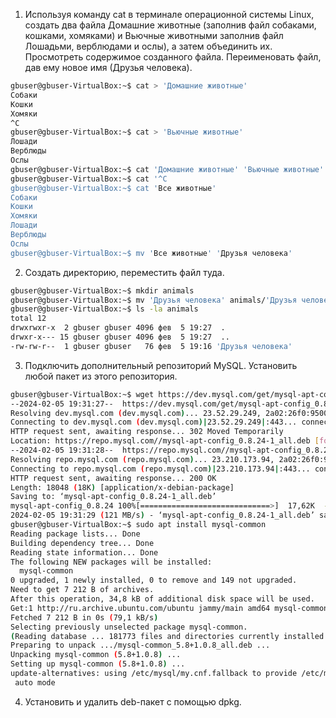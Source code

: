1. Используя команду cat в терминале операционной системы Linux, создать
   два файла Домашние животные (заполнив файл собаками, кошками,
   хомяками) и Вьючные животными заполнив файл Лошадьми, верблюдами и
   ослы), а затем объединить их. Просмотреть содержимое созданного файла.
   Переименовать файл, дав ему новое имя (Друзья человека).
````bash
gbuser@gbuser-VirtualBox:~$ cat > 'Домашние животные'
Собаки
Кошки
Хомяки
^C
gbuser@gbuser-VirtualBox:~$ cat > 'Вьючные животные'
Лошади
Верблюды
Ослы
gbuser@gbuser-VirtualBox:~$ cat 'Домашние животные' 'Вьючные животные' > 'Все животные'
gbuser@gbuser-VirtualBox:~$ cat '^C
gbuser@gbuser-VirtualBox:~$ cat 'Все животные'
Собаки
Кошки
Хомяки
Лошади
Верблюды
Ослы
gbuser@gbuser-VirtualBox:~$ mv 'Все животные' 'Друзья человека'
````
2. Создать директорию, переместить файл туда.
````bash
gbuser@gbuser-VirtualBox:~$ mkdir animals
gbuser@gbuser-VirtualBox:~$ mv 'Друзья человека' animals/'Друзья человека'
gbuser@gbuser-VirtualBox:~$ ls -la animals
total 12
drwxrwxr-x  2 gbuser gbuser 4096 фев  5 19:27  .
drwxr-x--- 15 gbuser gbuser 4096 фев  5 19:27  ..
-rw-rw-r--  1 gbuser gbuser   76 фев  5 19:16 'Друзья человека'
````
3. Подключить дополнительный репозиторий MySQL. Установить любой пакет
   из этого репозитория.
````bash
gbuser@gbuser-VirtualBox:~$ wget https://dev.mysql.com/get/mysql-apt-config_0.8.24-1_all.deb
--2024-02-05 19:31:27--  https://dev.mysql.com/get/mysql-apt-config_0.8.24-1_all.deb
Resolving dev.mysql.com (dev.mysql.com)... 23.52.29.249, 2a02:26f0:9500:98d::2e31, 2a02:26f0:9500:98f::2e31
Connecting to dev.mysql.com (dev.mysql.com)|23.52.29.249|:443... connected.
HTTP request sent, awaiting response... 302 Moved Temporarily
Location: https://repo.mysql.com//mysql-apt-config_0.8.24-1_all.deb [following]
--2024-02-05 19:31:28--  https://repo.mysql.com//mysql-apt-config_0.8.24-1_all.deb
Resolving repo.mysql.com (repo.mysql.com)... 23.210.173.94, 2a02:26f0:9500:b83::1d68, 2a02:26f0:9500:b8a::1d68
Connecting to repo.mysql.com (repo.mysql.com)|23.210.173.94|:443... connected.
HTTP request sent, awaiting response... 200 OK
Length: 18048 (18K) [application/x-debian-package]
Saving to: ‘mysql-apt-config_0.8.24-1_all.deb’
mysql-apt-config_0.8.24 100%[=============================>]  17,62K  --.-KB/s    in 0s      
2024-02-05 19:31:29 (121 MB/s) - ‘mysql-apt-config_0.8.24-1_all.deb’ saved [18048/18048]
gbuser@gbuser-VirtualBox:~$ sudo apt install mysql-common
Reading package lists... Done
Building dependency tree... Done
Reading state information... Done
The following NEW packages will be installed:
  mysql-common
0 upgraded, 1 newly installed, 0 to remove and 149 not upgraded.
Need to get 7 212 B of archives.
After this operation, 34,8 kB of additional disk space will be used.
Get:1 http://ru.archive.ubuntu.com/ubuntu jammy/main amd64 mysql-common all 5.8+1.0.8 [7 212 B]
Fetched 7 212 B in 0s (79,1 kB/s)   
Selecting previously unselected package mysql-common.
(Reading database ... 181773 files and directories currently installed.)
Preparing to unpack .../mysql-common_5.8+1.0.8_all.deb ...
Unpacking mysql-common (5.8+1.0.8) ...
Setting up mysql-common (5.8+1.0.8) ...
update-alternatives: using /etc/mysql/my.cnf.fallback to provide /etc/mysql/my.cnf (my.cnf) in
 auto mode
````
4. Установить и удалить deb-пакет с помощью dpkg.

